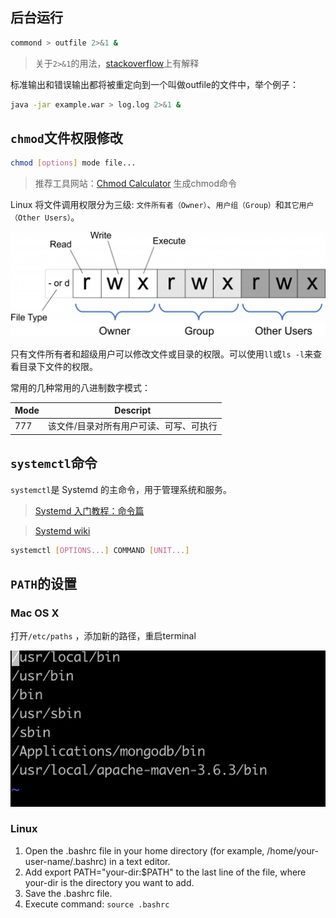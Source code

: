 ## 后台运行

```bash
commond > outfile 2>&1 &
```

> 关于`2>&1`的用法，[stackoverflow](https://stackoverflow.com/questions/818255/in-the-shell-what-does-21-mean?answertab=active#tab-top)上有解释

标准输出和错误输出都将被重定向到一个叫做outfile的文件中，举个例子：

```bash
java -jar example.war > log.log 2>&1 &
```

## `chmod`文件权限修改

```bash
chmod [options] mode file...
```

> 推荐工具网站：[Chmod Calculator](https://chmodcommand.com/) 生成chmod命令

Linux 将文件调用权限分为三级: `文件所有者（Owner）`、`用户组（Group）`和`其它用户（Other Users）`。

![linux-command-chomd-1](./Assets/100578178-aaa56900-331c-11eb-8b9f-d34ca8b13b57.jpg)

只有文件所有者和超级用户可以修改文件或目录的权限。可以使用`ll`或`ls -l`来查看目录下文件的权限。

常用的几种常用的八进制数字模式：

| Mode | Descript                                |
| ---- | --------------------------------------- |
| 777  | 该文件/目录对所有用户可读、可写、可执行 |

## `systemctl`命令

`systemctl`是 Systemd 的主命令，用于管理系统和服务。

> [Systemd 入门教程：命令篇](http://www.ruanyifeng.com/blog/2016/03/systemd-tutorial-commands.html)

> [Systemd wiki](https://wiki.archlinux.org/index.php/systemd_(%E7%AE%80%E4%BD%93%E4%B8%AD%E6%96%87))

```bash
systemctl [OPTIONS...] COMMAND [UNIT...]
```

## `PATH`的设置

### Mac OS X

打开`/etc/paths` ，添加新的路径，重启terminal

![image](./Assets/103116963-51262500-46a3-11eb-8285-976398522ca3.png)

### Linux

1. Open the .bashrc file in your home directory (for example, /home/your-user-name/.bashrc) in a text editor.
2. Add export PATH="your-dir:$PATH" to the last line of the file, where your-dir is the directory you want to add.
3. Save the .bashrc file.
4. Execute command: `source .bashrc`
